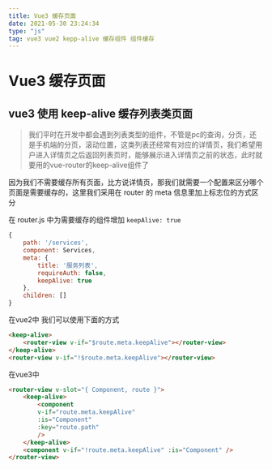 ```yaml
---
title: Vue3 缓存页面
date: 2021-05-30 23:24:34
type: "js"
tag: vue3 vue2 kepp-alive 缓存组件 组件缓存
---
```

# Vue3 缓存页面

## vue3 使用 keep-alive 缓存列表类页面

> 我们平时在开发中都会遇到列表类型的组件，不管是pc的查询，分页，还是手机端的分页，滚动位置，这类列表还经常有对应的详情页，我们希望用户进入详情页之后返回列表页时，能够展示进入详情页之前的状态，此时就要用的vue-router的keep-alive组件了

因为我们不需要缓存所有页面，比方说详情页，那我们就需要一个配置来区分哪个页面是需要缓存的，这里我们采用在 router 的 meta 信息里加上标志位的方式区分

<!-- more -->

在 router.js 中为需要缓存的组件增加 `keepAlive: true`
```js
{
    path: '/services',
    component: Services,
    meta: {
        title: '服务列表',
        requireAuth: false,
        keepAlive: true
    },
    children: []
}
```

在vue2中  我们可以使用下面的方式

```html
<keep-alive>
    <router-view v-if="$route.meta.keepAlive"></router-view>
</keep-alive>
<router-view v-if="!$route.meta.keepAlive"></router-view>
```

在vue3中

```html
<router-view v-slot="{ Component, route }">
    <keep-alive>
        <component
        v-if="route.meta.keepAlive"
        :is="Component"
        :key="route.path"
        />
    </keep-alive>
    <component v-if="!route.meta.keepAlive" :is="Component" />
</router-view>
```